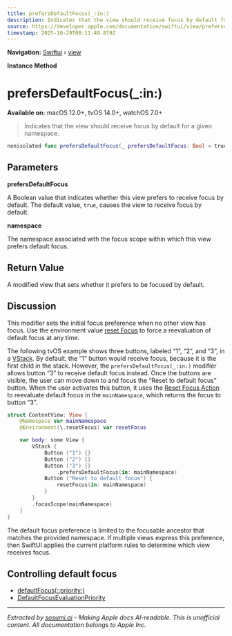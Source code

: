 ```yaml
---
title: prefersDefaultFocus(_:in:)
description: Indicates that the view should receive focus by default for a given namespace.
source: https://developer.apple.com/documentation/swiftui/view/prefersdefaultfocus(_:in:)
timestamp: 2025-10-29T00:11:49.879Z
---
```


**Navigation:** [Swiftui](/documentation/swiftui) › [view](/documentation/swiftui/view)

**Instance Method**

# prefersDefaultFocus(_:in:)

**Available on:** macOS 12.0+, tvOS 14.0+, watchOS 7.0+

> Indicates that the view should receive focus by default for a given namespace.

```swift
nonisolated func prefersDefaultFocus(_ prefersDefaultFocus: Bool = true, in namespace: Namespace.ID) -> some View
```

## Parameters

**prefersDefaultFocus**

A Boolean value that indicates whether this view prefers to receive focus by default. The default value, `true`, causes the view to receive focus by default.



**namespace**

The namespace associated with the focus scope within which this view prefers default focus.



## Return Value

A modified view that sets whether it prefers to be focused by default.

## Discussion

This modifier sets the initial focus preference when no other view has focus. Use the environment value [reset Focus](/documentation/swiftui/environmentvalues/resetfocus) to force a reevaluation of default focus at any time.

The following tvOS example shows three buttons, labeled “1”, “2”, and “3”, in a [VStack](/documentation/swiftui/vstack). By default, the “1” button would receive focus, because it is the first child in the stack. However, the `prefersDefaultFocus(_:in:)` modifier allows button “3” to receive default focus instead. Once the buttons are visible, the user can move down to and focus the “Reset to default focus” button. When the user activates this button, it uses the [Reset Focus Action](/documentation/swiftui/resetfocusaction) to reevaluate default focus in the `mainNamespace`, which returns the focus to button “3”.

```swift
struct ContentView: View {
    @Namespace var mainNamespace
    @Environment(\.resetFocus) var resetFocus

    var body: some View {
        VStack {
            Button ("1") {}
            Button ("2") {}
            Button ("3") {}
                .prefersDefaultFocus(in: mainNamespace)
            Button ("Reset to default focus") {
                resetFocus(in: mainNamespace)
            }
        }
        .focusScope(mainNamespace)
    }
}
```

The default focus preference is limited to the focusable ancestor that matches the provided namespace. If multiple views express this preference, then SwiftUI applies the current platform rules to determine which view receives focus.

## Controlling default focus

- [defaultFocus(_:_:priority:)](/documentation/swiftui/view/defaultfocus(_:_:priority:))
- [DefaultFocusEvaluationPriority](/documentation/swiftui/defaultfocusevaluationpriority)

---

*Extracted by [sosumi.ai](https://sosumi.ai) - Making Apple docs AI-readable.*
*This is unofficial content. All documentation belongs to Apple Inc.*
